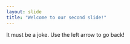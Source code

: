 ```yaml
---
layout: slide
title: "Welcome to our second slide!"
---
```

It must be a joke.
Use the left arrow to go back!
